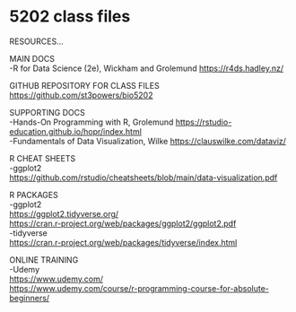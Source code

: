 # 5202 class files

RESOURCES...

MAIN DOCS<br>
-R for Data Science (2e), Wickham and Grolemund
https://r4ds.hadley.nz/

GITHUB REPOSITORY FOR CLASS FILES<br>
https://github.com/st3powers/bio5202

SUPPORTING DOCS<br>
-Hands-On Programming with R, Grolemund
https://rstudio-education.github.io/hopr/index.html<br>
-Fundamentals of Data Visualization, Wilke
https://clauswilke.com/dataviz/<br>

R CHEAT SHEETS<br>
-ggplot2<br>
https://github.com/rstudio/cheatsheets/blob/main/data-visualization.pdf

R PACKAGES<br>
-ggplot2<br>
https://ggplot2.tidyverse.org/<br>
https://cran.r-project.org/web/packages/ggplot2/ggplot2.pdf<br>
-tidyverse<br>
https://cran.r-project.org/web/packages/tidyverse/index.html<br>

ONLINE TRAINING<br>
-Udemy<br>
https://www.udemy.com/<br>
https://www.udemy.com/course/r-programming-course-for-absolute-beginners/<br>

 
